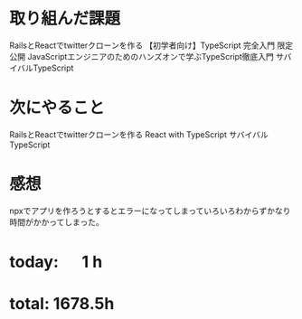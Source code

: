 # 取り組んだ課題
RailsとReactでtwitterクローンを作る 【初学者向け】TypeScript 完全入門 限定公開 JavaScriptエンジニアのためのハンズオンで学ぶTypeScript徹底入門 サバイバルTypeScript

# 次にやること
RailsとReactでtwitterクローンを作る React with TypeScript サバイバルTypeScript

# 感想
npxでアプリを作ろうとするとエラーになってしまっていろいろわからずかなり時間がかかってしまった。

# today: 　 1 h
# total: 1678.5h
